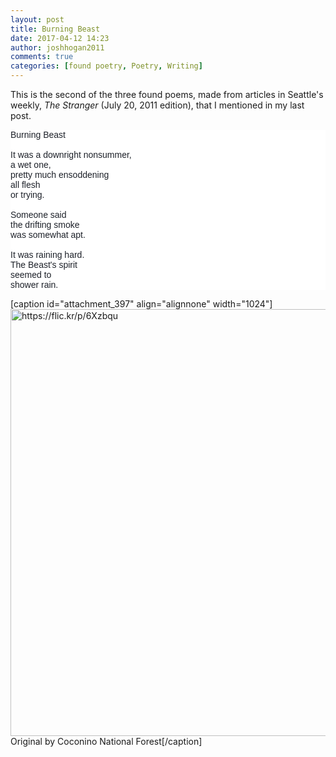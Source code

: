 ```yaml
---
layout: post
title: Burning Beast
date: 2017-04-12 14:23
author: joshhogan2011
comments: true
categories: [found poetry, Poetry, Writing]
---
```

This is the second of the three found poems, made from articles in Seattle's weekly, <em>The Stranger</em> (July 20, 2011 edition), that I mentioned in my last post.
<p style="margin:0;margin-bottom:.0001pt;background:white;"><span style="font-size:10.5pt;font-family:'Helvetica', 'sans-serif';color:#1d2129;">Burning Beast</span></p>
<p style="margin:0;margin-bottom:.0001pt;background:white;"><span style="font-size:10.5pt;font-family:'Helvetica', 'sans-serif';color:#1d2129;"> </span></p>
<p style="margin:0;margin-bottom:.0001pt;background:white;"><span style="font-size:10.5pt;font-family:'Helvetica', 'sans-serif';color:#1d2129;">It was a downright nonsummer,</span></p>
<p style="margin:0;margin-bottom:.0001pt;background:white;"><span style="font-size:10.5pt;font-family:'Helvetica', 'sans-serif';color:#1d2129;">a wet one,</span></p>
<p style="margin:0;margin-bottom:.0001pt;background:white;"><span style="font-size:10.5pt;font-family:'Helvetica', 'sans-serif';color:#1d2129;">pretty much ensoddening</span></p>
<p style="margin:0;margin-bottom:.0001pt;background:white;"><span style="font-size:10.5pt;font-family:'Helvetica', 'sans-serif';color:#1d2129;">all flesh</span></p>
<p style="margin:0;margin-bottom:.0001pt;background:white;"><span style="font-size:10.5pt;font-family:'Helvetica', 'sans-serif';color:#1d2129;">or trying.</span></p>
<p style="margin:0;margin-bottom:.0001pt;background:white;"><span style="font-size:10.5pt;font-family:'Helvetica', 'sans-serif';color:#1d2129;"> </span></p>
<p style="margin:0;margin-bottom:.0001pt;background:white;"><span style="font-size:10.5pt;font-family:'Helvetica', 'sans-serif';color:#1d2129;">Someone said</span></p>
<p style="margin:0;margin-bottom:.0001pt;background:white;"><span style="font-size:10.5pt;font-family:'Helvetica', 'sans-serif';color:#1d2129;">the drifting smoke</span></p>
<p style="margin:0;margin-bottom:.0001pt;background:white;"><span style="font-size:10.5pt;font-family:'Helvetica', 'sans-serif';color:#1d2129;">was somewhat apt.</span></p>
<p style="margin:0;margin-bottom:.0001pt;background:white;"><span style="font-size:10.5pt;font-family:'Helvetica', 'sans-serif';color:#1d2129;"> </span></p>
<p style="margin:0;margin-bottom:.0001pt;background:white;"><span style="font-size:10.5pt;font-family:'Helvetica', 'sans-serif';color:#1d2129;">It was raining hard.</span></p>
<p style="margin:0;margin-bottom:.0001pt;background:white;"><span style="font-size:10.5pt;font-family:'Helvetica', 'sans-serif';color:#1d2129;">The Beast's spirit</span></p>
<p style="margin:0;margin-bottom:.0001pt;background:white;"><span style="font-size:10.5pt;font-family:'Helvetica', 'sans-serif';color:#1d2129;">seemed to</span></p>
<p style="margin:0;margin-bottom:.0001pt;background:white;"><span style="font-size:10.5pt;font-family:'Helvetica', 'sans-serif';color:#1d2129;">shower rain.</span></p>


[caption id="attachment_397" align="alignnone" width="1024"]<a href="https://creativecommons.org/licenses/by-sa/2.0/" target="_blank"><img class="alignnone size-full wp-image-397" src="https://joshuadavidhogan.files.wordpress.com/2017/04/anderson_mesa.jpg" alt="https://flic.kr/p/6Xzbqu" width="1024" height="683" /></a> Original by Coconino National Forest[/caption]
